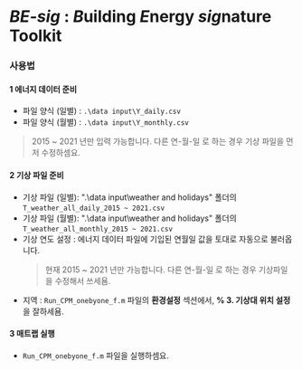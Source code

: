 # ***BE-sig*** : ***B***uilding ***E***nergy ***sig***nature Toolkit

### 사용법

#### 1 에너지 데이터 준비
- 파일 양식 (일별) : ```.\data input\Y_daily.csv``` 
- 파일 양식 (월별) : ```.\data input\Y_monthly.csv```
> 2015 ~ 2021 년만 입력 가능합니다. 다른 연-월-일 로 하는 경우 기상 파일을 먼저 수정하셈요.   

#### 2 기상 파일 준비
- 기상 파일 (일별): ".\data input\weather and holidays\" 폴더의 ``` T_weather_all_daily_2015 ~ 2021.csv ```
- 기상 파일 (월별): ".\data input\weather and holidays\" 폴더의 ``` T_weather_all_monthly_2015 ~ 2021.csv ```
- 기상 연도 설정 : 에너지 데이터 파일에 기입된 연월일 값을 토대로 자동으로 불러옵니다. 
  > 현재 2015 ~ 2021 년만 가능합니다. 다른 연-월-일 로 하는 경우 기상파일을 수정해서 쓰세욤.
- 지역 : ```Run_CPM_onebyone_f.m``` 파일의 **환경설정** 섹션에서, **% 3. 기상대 위치 설정** 을 잘하세욤.   

#### 3 매트랩 실행 
- ```Run_CPM_onebyone_f.m``` 파일을 실행하셈요.

